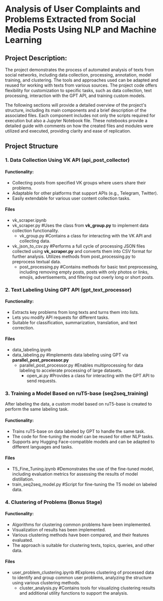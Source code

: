 # Analysis of User Complaints and Problems Extracted from Social Media Posts Using NLP and Machine Learning
## Project Description:

The project demonstrates the process of automated analysis of texts from social networks, including data collection, processing, annotation, model training, and clustering. The tools and approaches used can be adapted and reused for working with texts from various sources. The project code offers flexibility for customization to specific tasks, such as data collection, text processing, interaction with the GPT API, and training custom models.

The following sections will provide a detailed overview of the project's structure, including its main components and a brief description of the associated files. Each component includes not only the scripts required for execution but also a Jupyter Notebook file. These notebooks provide a detailed guide with comments on how the created files and modules were utilized and executed, providing clarity and ease of replication.

## Project Structure

### 1. Data Collection Using VK API (api_post_collector)

#### Functionality:

- Collecting posts from specified VK groups where users share their problems.
- Adaptable for other platforms that support APIs (e.g., Telegram, Twitter).
- Easily extendable for various user content collection tasks.

#### Files
- vk_scraper.ipynb 
- vk_scraper.py #Uses the class from __vk_group.py__ to implement data collection functionality.
  - vk_group.py #Contains a class for interacting with the VK API and collecting data. 
- vk_json_to_csv.py #Performs a full cycle of processing JSON files collected using __vk_scraper.py__ and converts them into CSV format for further analysis. Utilizes methods from post_processing.py to preprocess textual data.
  - post_processing.py #Contains methods for basic text preprocessing, including removing empty posts, posts with only photos or links, emojis, advertisements, and filtering out overly long or short posts.

### 2. Text Labeling Using GPT API (gpt_text_processor)

#### Functionality:
- Extracts key problems from long texts and turns them into lists.
- Lets you modify API requests for different tasks.
- Suitable for classification, summarization, translation, and text correction.

#### Files

- data_labeling.ipynb
- data_labeling.py #Implements data labeling using GPT via __parallel_post_processor.py__
  - parallel_post_processor.py #Enables multiprocessing for data labeling to accelerate processing of large datasets.
     - open_ai.py #Provides a class for interacting with the GPT API to send requests.

### 3. Training a Model Based on ruT5-base (seq2seq_training)

After labeling the data, a custom model based on ruT5-base is created to perform the same labeling task.

#### Functionality:

- Trains ruT5-base on data labeled by GPT to handle the same task.
- The code for fine-tuning the model can be reused for other NLP tasks.
- Supports any Hugging Face-compatible models and can be adapted to different languages and tasks.

#### Files

- T5_Fine_Tuning.ipynb #Demonstrates the use of the fine-tuned model, including evaluation metrics for assessing the results of model distillation.
- train_seq2seq_model.py #Script for fine-tuning the T5 model on labeled data.

### 4. Clustering of Problems (Bonus Stage)

#### Functionality:

- Algorithms for clustering common problems have been implemented.
- Visualization of results has been implemented.
- Various clustering methods have been compared, and their features evaluated.
- The approach is suitable for clustering texts, topics, queries, and other data.

#### Files

- user_problem_clustering.ipynb #Explores clustering of processed data to identify and group common user problems, analyzing the structure using various clustering methods.
    - cluster_analysis.py #Contains tools for visualizing clustering results and additional utility functions to support the analysis.
  
